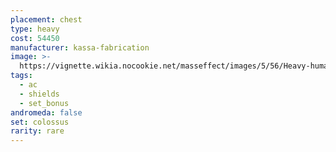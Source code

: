 ```yaml
---
placement: chest
type: heavy
cost: 54450
manufacturer: kassa-fabrication
image: >-
  https://vignette.wikia.nocookie.net/masseffect/images/5/56/Heavy-human-Colossus.png/revision/latest/scale-to-width-down/160?cb=20100209161006
tags:
  - ac
  - shields
  - set_bonus
andromeda: false
set: colossus
rarity: rare
---
```

